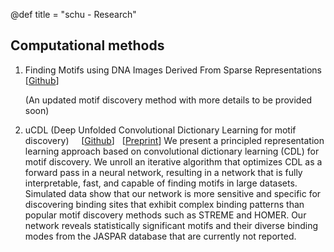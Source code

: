 @def title = "schu - Research"


## Computational methods

1. Finding Motifs using DNA Images Derived From Sparse Representations [[Github](https://github.com/kchu25/MOTIFs.jl)]

    (An updated motif discovery method with more details to be provided soon)



2. uCDL (Deep Unfolded Convolutional Dictionary Learning for motif discovery) &nbsp;&nbsp;&nbsp; [[Github](https://github.com/kchu25/UnfoldCDL.jl)] &nbsp; [[Preprint](https://www.biorxiv.org/content/10.1101/2022.11.06.515322v3)]
We present a principled representation learning approach based on convolutional dictionary learning (CDL) for motif discovery. We unroll an iterative algorithm that optimizes CDL as a forward pass in a neural network, resulting in a network that is fully interpretable, fast, and capable of finding motifs in large datasets. Simulated data show that our network is more sensitive and specific for discovering binding sites that exhibit complex binding patterns than popular motif discovery methods such as STREME and HOMER. Our network reveals statistically significant motifs and their diverse binding modes from the JASPAR database that are currently not reported.

